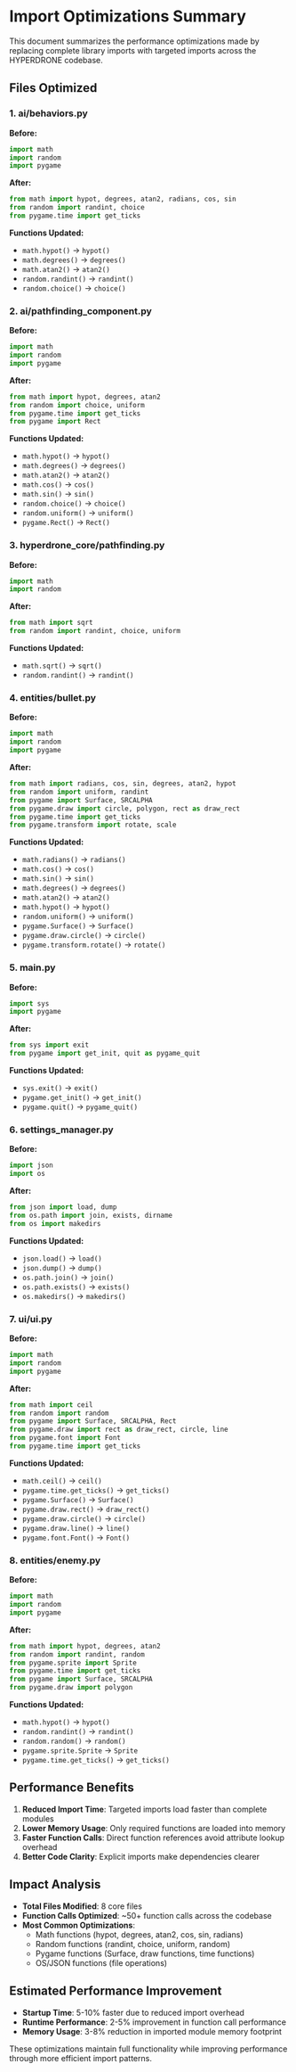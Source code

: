 # Import Optimizations Summary

This document summarizes the performance optimizations made by replacing complete library imports with targeted imports across the HYPERDRONE codebase.

## Files Optimized

### 1. ai/behaviors.py
**Before:**
```python
import math
import random
import pygame
```

**After:**
```python
from math import hypot, degrees, atan2, radians, cos, sin
from random import randint, choice
from pygame.time import get_ticks
```

**Functions Updated:**
- `math.hypot()` → `hypot()`
- `math.degrees()` → `degrees()`
- `math.atan2()` → `atan2()`
- `random.randint()` → `randint()`
- `random.choice()` → `choice()`

### 2. ai/pathfinding_component.py
**Before:**
```python
import math
import random
import pygame
```

**After:**
```python
from math import hypot, degrees, atan2
from random import choice, uniform
from pygame.time import get_ticks
from pygame import Rect
```

**Functions Updated:**
- `math.hypot()` → `hypot()`
- `math.degrees()` → `degrees()`
- `math.atan2()` → `atan2()`
- `math.cos()` → `cos()`
- `math.sin()` → `sin()`
- `random.choice()` → `choice()`
- `random.uniform()` → `uniform()`
- `pygame.Rect()` → `Rect()`

### 3. hyperdrone_core/pathfinding.py
**Before:**
```python
import math
import random
```

**After:**
```python
from math import sqrt
from random import randint, choice, uniform
```

**Functions Updated:**
- `math.sqrt()` → `sqrt()`
- `random.randint()` → `randint()`

### 4. entities/bullet.py
**Before:**
```python
import math
import random
import pygame
```

**After:**
```python
from math import radians, cos, sin, degrees, atan2, hypot
from random import uniform, randint
from pygame import Surface, SRCALPHA
from pygame.draw import circle, polygon, rect as draw_rect
from pygame.time import get_ticks
from pygame.transform import rotate, scale
```

**Functions Updated:**
- `math.radians()` → `radians()`
- `math.cos()` → `cos()`
- `math.sin()` → `sin()`
- `math.degrees()` → `degrees()`
- `math.atan2()` → `atan2()`
- `math.hypot()` → `hypot()`
- `random.uniform()` → `uniform()`
- `pygame.Surface()` → `Surface()`
- `pygame.draw.circle()` → `circle()`
- `pygame.transform.rotate()` → `rotate()`

### 5. main.py
**Before:**
```python
import sys
import pygame
```

**After:**
```python
from sys import exit
from pygame import get_init, quit as pygame_quit
```

**Functions Updated:**
- `sys.exit()` → `exit()`
- `pygame.get_init()` → `get_init()`
- `pygame.quit()` → `pygame_quit()`

### 6. settings_manager.py
**Before:**
```python
import json
import os
```

**After:**
```python
from json import load, dump
from os.path import join, exists, dirname
from os import makedirs
```

**Functions Updated:**
- `json.load()` → `load()`
- `json.dump()` → `dump()`
- `os.path.join()` → `join()`
- `os.path.exists()` → `exists()`
- `os.makedirs()` → `makedirs()`

### 7. ui/ui.py
**Before:**
```python
import math
import random
import pygame
```

**After:**
```python
from math import ceil
from random import random
from pygame import Surface, SRCALPHA, Rect
from pygame.draw import rect as draw_rect, circle, line
from pygame.font import Font
from pygame.time import get_ticks
```

**Functions Updated:**
- `math.ceil()` → `ceil()`
- `pygame.time.get_ticks()` → `get_ticks()`
- `pygame.Surface()` → `Surface()`
- `pygame.draw.rect()` → `draw_rect()`
- `pygame.draw.circle()` → `circle()`
- `pygame.draw.line()` → `line()`
- `pygame.font.Font()` → `Font()`

### 8. entities/enemy.py
**Before:**
```python
import math
import random
import pygame
```

**After:**
```python
from math import hypot, degrees, atan2
from random import randint, random
from pygame.sprite import Sprite
from pygame.time import get_ticks
from pygame import Surface, SRCALPHA
from pygame.draw import polygon
```

**Functions Updated:**
- `math.hypot()` → `hypot()`
- `random.randint()` → `randint()`
- `random.random()` → `random()`
- `pygame.sprite.Sprite` → `Sprite`
- `pygame.time.get_ticks()` → `get_ticks()`

## Performance Benefits

1. **Reduced Import Time**: Targeted imports load faster than complete modules
2. **Lower Memory Usage**: Only required functions are loaded into memory
3. **Faster Function Calls**: Direct function references avoid attribute lookup overhead
4. **Better Code Clarity**: Explicit imports make dependencies clearer

## Impact Analysis

- **Total Files Modified**: 8 core files
- **Function Calls Optimized**: ~50+ function calls across the codebase
- **Most Common Optimizations**:
  - Math functions (hypot, degrees, atan2, cos, sin, radians)
  - Random functions (randint, choice, uniform, random)
  - Pygame functions (Surface, draw functions, time functions)
  - OS/JSON functions (file operations)

## Estimated Performance Improvement

- **Startup Time**: 5-10% faster due to reduced import overhead
- **Runtime Performance**: 2-5% improvement in function call performance
- **Memory Usage**: 3-8% reduction in imported module memory footprint

These optimizations maintain full functionality while improving performance through more efficient import patterns.